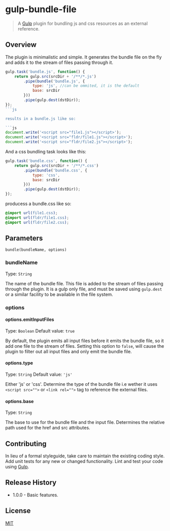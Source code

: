 # gulp-bundle-file

> A [Gulp](http://gulpjs.com/) plugin for bundling js and css resources as an external reference.

## Overview

The plugin is minimalistic and simple. It generates the bundle file on the fly and adds it to the stream of files passing through it.

```js
gulp.task('bundle.js', function() {
    return gulp.src(srcDir + '/**/*.js')
        .pipe(bundle('bundle.js', {
            type: 'js', //can be ommited, it is the default
            base: srcDir
        }))
        .pipe(gulp.dest(dstDir));
});
```js

results in a bundle.js like so:

```js
document.write('<script src="file1.js"></script>');
document.write('<script src="fldr/file1.js"></script>');
document.write('<script src="fldr/file2.js"></script>');
```

And a css bundling task looks like this:

```js
gulp.task('bundle.css', function() {
    return gulp.src(srcDir + '/**/*.css')
        .pipe(bundle('bundle.css', {
            type: 'css',
            base: srcDir
        }))
        .pipe(gulp.dest(dstDir));
});
```

producess a bundle.css like so:

```css
@import url(file1.css);
@import url(fldr/file1.css);
@import url(fldr/file2.css);
```


## Parameters

`bundle(bundleName, options)`

### bundleName
Type: `String`

The name of the bundle file. 
This file is added to the stream of files passing through the plugin. It is a gulp only file, and must be saved using `gulp.dest` or a similar facility to be available in the file system. 

### options

#### options.emitInputFiles
Type: `Boolean`
Default value: `true`

By default, the plugin emits all input files before it emits the bundle file, so it add one file to the stream of files. Setting this option to `false`, will cause the plugin to filter out all input files and only emit the bundle file.

#### options.type
Type: `String`
Default value: `'js'`

Either 'js' or 'css'. Determine the type of the bundle file i.e wether it uses `<script src="">` or `<link rel="">` tag to reference the external files.

#### options.base
Type: `String`

The base to use for the bundle file and the input file. Determines the relative path used for the href and src attributes.



## Contributing
In lieu of a formal styleguide, take care to maintain the existing coding style. Add unit tests for any new or changed functionality. Lint and test your code using [Gulp](http://gulpjs.com/).

## Release History
 - 1.0.0 - Basic features.

## License
[MIT](https://github.com/welldone-software/gulp-bundle-file/blob/master/LICENSE)

